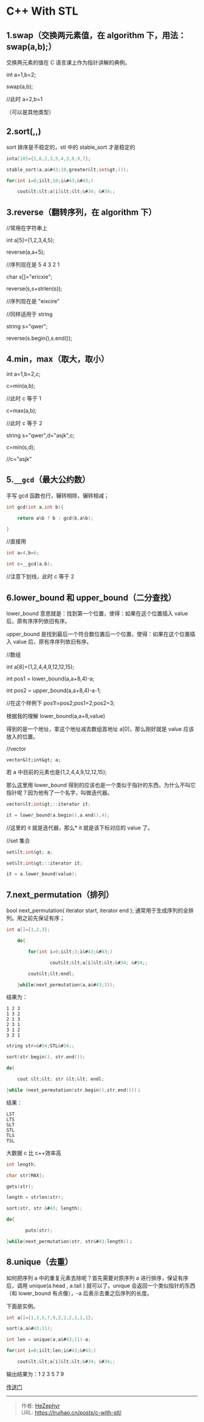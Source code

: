 # C&#43;&#43; With STL


## 1.swap（交换两元素值，在 algorithm 下，用法：swap(a,b);）

交换两元素的值在 C 语言课上作为指针讲解的典例。

int a=1,b=2;

swap(a,b);

//此时 a=2,b=1

（可以是其他类型）

## 2.sort(,,)

sort 排序是不稳定的，stl 中的 stable_sort 才是稳定的

```c
inta[10]={1,6,2,3,5,4,3,8,9,7};

stable_sort(a,a&#43;10,greater&lt;int&gt;());

for(int i=0;i&lt;10;i&#43;&#43;)

    cout&lt;&lt;a[i]&lt;&lt;&#34; &#34;;
```

## 3.reverse（翻转序列，在 algorithm 下）

//常用在字符串上

int a[5]={1,2,3,4,5};

reverse(a,a&#43;5);

//序列现在是 5 4 3 2 1

char s[]=&#34;ericxie&#34;;

reverse(s,s&#43;strlen(s));

//序列现在是 &#34;eixcire&#34;

//同样适用于 string

string s=&#34;qwer&#34;;

reverse(s.begin(),s.end());

## 4.min，max（取大，取小）

int a=1,b=2,c;

c=min(a,b);

//此时 c 等于 1

c=max(a,b);

//此时 c 等于 2

string s=&#34;qwer&#34;,d=&#34;asjk&#34;,c;

c=min(s,d);

//c=&#34;asjk&#34;

## 5.`__gcd`（最大公约数）

手写 gcd 函数也行，辗转相除，辗转相减；

```c
int gcd(int a,int b){

    return a%b ? b : gcd(b,a%b);

}
```

//直接用

```c
int a=4,b=6;

int c=__gcd(a,b);
```

//注意下划线，此时 c 等于 2

## 6.lower_bound 和 upper_bound（二分查找）

lower_bound 意思就是：找到第一个位置，使得：如果在这个位置插入 value 后，原有序序列依旧有序。

upper_bound 是找到最后一个符合数位置后一个位置，使得：如果在这个位置插入 value 后，原有序序列依旧有序。

//数组

int a[8]={1,2,4,4,9,12,12,15};

int pos1 = lower_bound(a,a&#43;8,4)-a;

int pos2 = upper_bound(a,a&#43;8,4)-a-1;

//在这个样例下 pos1!=pos2;pos1=2;pos2=3;

根据我的理解 lower_bound(a,a&#43;8,value)

得到的是一个地址，拿这个地址减去数组首地址 a[0]，那么刚好就是 value 应该放入的位置。

//vector

`vector&lt;int&gt; a;`

若 a 中目前的元素也是{1,2,4,4,9,12,12,15};

那么这里用 lower_bound 得到的应该也是一个类似于指针的东西，为什么不叫它指针呢？因为他有了一个名字，叫做迭代器。

```c
vector&lt;int&gt;::iterator it;

it = lower_bound(a.begin(),a.end(),4);
```

//这里的 it 就是迭代器，那么\* it 就是该下标对应的 value 了。

//set 集合

```c
set&lt;int&gt; a;

set&lt;int&gt;::iterator it;

it = a.lower_bound(value);
```

## 7.next_permutation（排列）

bool next_permutation( iterator start, iterator end ); 通常用于生成序列的全排列。用之前先保证有序；

```c
int a[]={1,2,3};

    do{

        for(int i=0;i&lt;3;i&#43;&#43;)

                cout&lt;&lt;a[i]&lt;&lt;&#34; &#34;;

        cout&lt;&lt;endl;

    }while(next_permutation(a,a&#43;3));
```

结果为：

    1 2 3
    1 3 2
    2 1 3
    2 3 1
    3 1 2
    3 2 1

```c
string str=&#34;STL&#34;;

sort(str.begin(), str.end());

do{

    cout &lt;&lt; str &lt;&lt; endl;

}while (next_permutation(str.begin(),str.end()))；
```

结果：

    LST
    LTS
    SLT
    STL
    TLS
    TSL

大数据 c 比 c&#43;&#43;效率高

```c
int length;

char str[MAX];

gets(str);

length = strlen(str);

sort(str, str &#43; length);

do{

       puts(str);

}while(next_permutation(str, str&#43;length))；
```

## 8.unique（去重）

如何把序列 a 中的重复元素去除呢？首先需要对原序列 a 进行排序，保证有序后，调用 unique(a.head , a.tail ) 就可以了。unique 会返回一个类似指针的东西（和 lower_bound 有点像），-a 后表示去重之后序列的长度。

下面是实例。

```c
int a[]={1,3,5,7,9,2,2,2,1,1,1};

sort(a,a&#43;11);

int len = unique(a,a&#43;11)-a;

for(int i=0;i&lt;len;i&#43;&#43;)

    cout&lt;&lt;a[i]&lt;&lt;&#34; &#34;;
```

输出结果为：1 2 3 5 7 9

[传送门](https://weibo.com/ttarticle/p/show?id=2309404241150725776250&amp;mod=zwenzhang)


---

> 作者: [HeZephyr](https://github.com/HeZephyr)  
> URL: https://lruihao.cn/posts/c-with-stl/  

